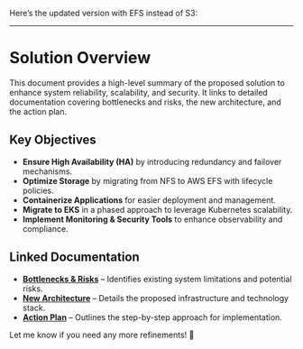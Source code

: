 Here’s the updated version with EFS instead of S3:

---

# Solution Overview

This document provides a high-level summary of the proposed solution to enhance system reliability, scalability, and security. It links to detailed documentation covering bottlenecks and risks, the new architecture, and the action plan.

## Key Objectives
- **Ensure High Availability (HA)** by introducing redundancy and failover mechanisms.
- **Optimize Storage** by migrating from NFS to AWS EFS with lifecycle policies.
- **Containerize Applications** for easier deployment and management.
- **Migrate to EKS** in a phased approach to leverage Kubernetes scalability.
- **Implement Monitoring & Security Tools** to enhance observability and compliance.

## Linked Documentation
- **[Bottlenecks & Risks](./BottlenecksRisk.md)** – Identifies existing system limitations and potential risks.
- **[New Architecture](./NewArchitecture.md)** – Details the proposed infrastructure and technology stack.
- **[Action Plan](./ActionPlan.md)** – Outlines the step-by-step approach for implementation.

Let me know if you need any more refinements! 🚀

